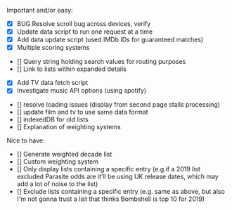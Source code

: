 
Important and/or easy:
- [x] BUG Resolve scroll bug across devices, verify
- [x] Update data script to run one request at a time
- [x] Add data update script (used IMDb IDs for guaranteed matches)
- [x] Multiple scoring systems
- [] Query string holding search values for routing purposes
- [] Link to lists within expanded details
- [x] Add TV data fetch script
- [x] Investigate music API options (using spotify)
- [] resolve loading issues (display from second page stalls processing)
- [] update film and tv to use same data format
- [] indexedDB for old lists
- [] Explanation of weighting systems

Nice to have:
- [] Generate weighted decade list 
- [] Custom weighting system
- [] Only display lists containing a specific entry (e.g.if a 2019 list excluded Parasite odds are it'll be using UK release dates, which may add a lot of noise to the list)
- [] Exclude lists containing a specific entry (e.g. same as above, but also I'm not gonna trust a list that thinks Bombshell is top 10 for 2019)
